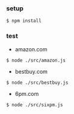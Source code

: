 ### setup

```
$ npm install
```

### test

- amazon.com
```
$ node ./src/amazon.js
```

- bestbuy.com
```
$ node ./src/bestbuy.js
```

- 6pm.com
```
$ node ./src/sixpm.js
```